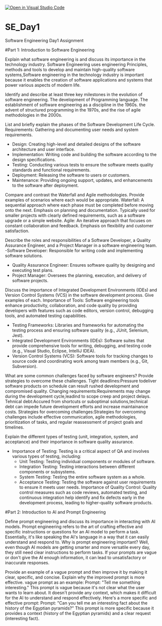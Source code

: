 [![Open in Visual Studio Code](https://classroom.github.com/assets/open-in-vscode-2e0aaae1b6195c2367325f4f02e2d04e9abb55f0b24a779b69b11b9e10269abc.svg)](https://classroom.github.com/online_ide?assignment_repo_id=15568149&assignment_repo_type=AssignmentRepo)
# SE_Day1
Software Engineering Day1 Assignment

#Part 1: Introduction to Software Engineering

Explain what software engineering is and discuss its importance in the technology industry.
Software Engineering uses engineering Principles, methods and tools to develop and maintain high-quality software systems,Software engineering in the technology industry is important
because it enables the creation of software applications and systems that power various aspects of modern life.

Identify and describe at least three key milestones in the evolution of software engineering.
The development of Programming language.
The establishment of software engineering as a discipline  in the 1960s. 
the advent of structured programming in the 1970s, and the rise of agile methodologies in the 2000s.

List and briefly explain the phases of the Software Development Life Cycle.
Requirements: Gathering and documenting user needs and system requirements.
  - Design: Creating high-level and detailed designs of the software architecture and user interface.
  - Implementation: Writing code and building the software according to the design specifications.
  - Testing: Conducting various tests to ensure the software meets quality standards and functional requirements.
  - Deployment: Releasing the software to users or customers.
  - Maintenance: Providing ongoing support, updates, and enhancements to the software after deployment.

Compare and contrast the Waterfall and Agile methodologies. Provide examples of scenarios where each would be appropriate.
Waterfall:
A sequential approach where each phase must be completed before moving onto the next.
Emphasis on planning and documentation.
Typically used for smaller projects with clearly defined requirements, such as a software upgrade or a simple website.
Agile:
An iterative approach that focuses on constant collaboration and feedback.
Emphasis on flexibility and customer satisfaction.

Describe the roles and responsibilities of a Software Developer, a Quality Assurance Engineer, and a Project Manager in a software engineering team.
  -Software Developer: Responsible for writing code and implementing software solutions.
  - Quality Assurance Engineer: Ensures software quality by designing and executing test plans.
  - Project Manager: Oversees the planning, execution, and delivery of software projects.

Discuss the importance of Integrated Development Environments (IDEs) and Version Control Systems (VCS) in the software development process. Give examples of each.
Importance of Tools: Software engineering tools enhance productivity, collaboration, and code quality by providing developers with features such as code editors, version control, debugging tools, and automated testing capabilities.
- Testing Frameworks: Libraries and frameworks for automating the testing process and ensuring software quality (e.g., JUnit, Selenium, Jest).
 - Integrated Development Environments (IDEs): Software suites that provide comprehensive tools for writing, debugging, and testing code (e.g., Visual Studio, Eclipse, IntelliJ IDEA).
 -  Version Control Systems (VCS): Software tools for tracking changes to source code and coordinating work among team members (e.g., Git, Subversion).

What are some common challenges faced by software engineers? Provide strategies to overcome these challenges.
Tight deadlines:Pressure todeliver software products on schedule can result rushed development and compromised quality.
Changing requirements:Requirements may change during the development cycle,leadind to scope creep and project delays.
Tehnical debt:Accured from shortcuts or suboptimal solutions,technical debt can impede future development efforts and increase maintainance costs.
Strategies for overcoming challenges:Strategies for overcoming challenges include effective communication, agile methodologies, prioritization of tasks, and regular reassessment of project goals and timelines.

Explain the different types of testing (unit, integration, system, and acceptance) and their importance in software quality assurance.
- Importance of Testing: Testing is a critical aspect of QA and involves various types of testing, including:
  - Unit Testing: Testing individual components or modules of software.
  - Integration Testing: Testing interactions between different components or subsystems.
  - System Testing: Testing the entire software system as a whole.
  - Acceptance Testing: Testing the software against user requirements to ensure it meets user needs.
Importance of Quality Control: Quality control measures such as code reviews, automated testing, and continuous integration help identify and fix defects early in the development process, leading to higher-quality software products.


#Part 2: Introduction to AI and Prompt Engineering


Define prompt engineering and discuss its importance in interacting with AI models.
Prompt engineering refers to the art of crafting effective and specific instructions or questions for an AI model to perform a task. Essentially, it's like speaking the AI's language in a way that it can easily understand and respond to.
Why is prompt engineering important? Well, even though AI models are getting smarter and more versatile every day, they still need clear instructions to perform tasks. If your prompts are vague or don't give the AI enough information, it can lead to unsatisfactory or inaccurate responses.

Provide an example of a vague prompt and then improve it by making it clear, specific, and concise. Explain why the improved prompt is more effective.
 vague prompt as an example:
Prompt: "Tell me something interesting."
This prompt is vague because it's not clear what the user wants to learn about. It doesn't provide any context, which makes it difficult for the AI to understand and respond effectively.
Here's a more specific and effective prompt:
Prompt: "Can you tell me an interesting fact about the history of the Egyptian pyramids?"
This prompt is more specific because it provides a context (history of the Egyptian pyramids) and a clear request (interesting fact).
